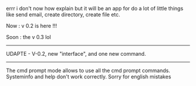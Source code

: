 errr i don't now how explain but it will be an app for do a lot of little things like send email, create directory, create file etc.

Now : v 0.2 is here !!!

Soon : the v 0.3 lol
_______________
UDAPTE - V-0.2, new "interface", and one new command.
_______________
The cmd prompt mode allows to use all the cmd prompt commands. Systeminfo and help don't work correctly. Sorry for english mistakes

